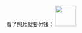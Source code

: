 <!DOCTYPE HTLM>
<html>
<meta charset="UTF-8">
<title>项虹桥</title>
<body>
<p>
看了照片就要付钱：</dr>
<img src=".\eg_cute.gif"  width="55" weight="128"/>
</p>
</body>
</html>


